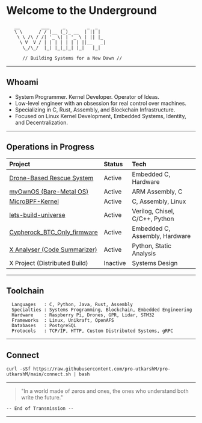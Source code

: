 # Welcome to the Underground

```
   __        ___     _        _  _ 
   \ \      / / |__ (_)_ __  | || |
    \ \ /\ / /| '_ \| | '_ \ | || |_
     \ V  V / | | | | | | | ||__   _|
      \_/\_/  |_| |_|_|_| |_|   |_|  
                                      
      // Building Systems for a New Dawn //
```

---

## Whoami

- System Programmer. Kernel Developer. Operator of Ideas.
- Low-level engineer with an obsession for real control over machines.
- Specializing in C, Rust, Assembly, and Blockchain Infrastructure.
- Focused on Linux Kernel Development, Embedded Systems, Identity, and Decentralization.

---

## Operations in Progress

| Project                         | Status    | Tech                    |
|:--------------------------------|:----------|:------------------------|
| [Drone-Based Rescue System](https://github.com/pro-utkarshM/TerraSearch)       | Active    | Embedded C, Hardware     |
| [myOwnOS (Bare-Metal OS)](https://github.com/pro-utkarshM/myOwnOS)         | Active    | ARM Assembly, C          |
| [MicroBPF-Kernel](https://github.com/pro-utkarshM/MicroBPF-Kernel)                 | Active    | C, Assembly, Linux       |
| [lets-build-universe](https://github.com/pro-utkarshM/lets-build-universe)             | Active    | Verilog, Chisel, C/C++, Python  |
| [Cypherock_BTC_Only_firmware](https://github.com/Cypherock/x1_wallet_firmware)     | Active    | Embedded C, Assembly, Hardware  |
| [X Analyser (Code Summarizer)](https://github.com/x-analyser)    | Active    | Python, Static Analysis  |
| X Project (Distributed Build)   | Inactive    | Systems Design           |

---

## Toolchain

```
  Languages   : C, Python, Java, Rust, Assembly
  Specialties : Systems Programming, Blockchain, Embedded Engineering
  Hardware    : Raspberry Pi, Drones, GPR, Lidar, STM32
  Frameworks  : Linux, Unikraft, OpenAFS
  Databases   : PostgreSQL
  Protocols   : TCP/IP, HTTP, Custom Distributed Systems, gRPC
```

---

## Connect

```
curl -sSf https://raw.githubusercontent.com/pro-utkarshM/pro-utkarshM/main/connect.sh | bash
```

---

> "In a world made of zeros and ones, the ones who understand both write the future."

```
-- End of Transmission --
```
---
